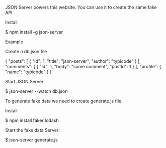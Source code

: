 JSON Server powers this website. You can use it to create the same fake API.

Install

$ npm install -g json-server

Example

Create a db.json file

{
  "posts": [
    { "id": 1, "title": "json-server", "author": "typicode" }
  ],
  "comments": [
    { "id": 1, "body": "some comment", "postId": 1 }
  ],
  "profile": { "name": "typicode" }
}

Start JSON Server:

$ json-server --watch db.json

To generate fake data we need to create generate.js file

Install

$ npm install faker lodash

Start the fake data Server:

$ json-server generate.js
